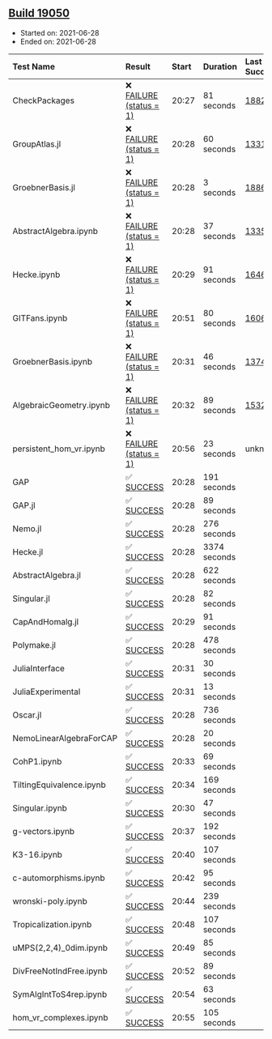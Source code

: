 ## [Build 19050](https://oscarci.mathematik.uni-kl.de/job/oscar/19050/)

* Started on: 2021-06-28
* Ended on: 2021-06-28

| Test Name    | Result | Start | Duration | Last Success | First Failure |
|:-------------|:-------|:------|:---------|:-------------|:--------------|
| CheckPackages | ❌ [FAILURE (status = 1)](https://oscarci.mathematik.uni-kl.de/job/oscar/19050/artifact/logs/build-19050/CheckPackages.log) | 20:27 | 81 seconds | [18822](https://oscarci.mathematik.uni-kl.de/job/oscar/18822/) | [18823](https://oscarci.mathematik.uni-kl.de/job/oscar/18823/) |
| GroupAtlas.jl | ❌ [FAILURE (status = 1)](https://oscarci.mathematik.uni-kl.de/job/oscar/19050/artifact/logs/build-19050/GroupAtlas.jl.log) | 20:28 | 60 seconds | [13311](https://oscarci.mathematik.uni-kl.de/job/oscar/13311/) | [13312](https://oscarci.mathematik.uni-kl.de/job/oscar/13312/) |
| GroebnerBasis.jl | ❌ [FAILURE (status = 1)](https://oscarci.mathematik.uni-kl.de/job/oscar/19050/artifact/logs/build-19050/GroebnerBasis.jl.log) | 20:28 | 3 seconds | [18864](https://oscarci.mathematik.uni-kl.de/job/oscar/18864/) | [18865](https://oscarci.mathematik.uni-kl.de/job/oscar/18865/) |
| AbstractAlgebra.ipynb | ❌ [FAILURE (status = 1)](https://oscarci.mathematik.uni-kl.de/job/oscar/19050/artifact/logs/build-19050/AbstractAlgebra.ipynb.log) | 20:28 | 37 seconds | [13355](https://oscarci.mathematik.uni-kl.de/job/oscar/13355/) | [13356](https://oscarci.mathematik.uni-kl.de/job/oscar/13356/) |
| Hecke.ipynb | ❌ [FAILURE (status = 1)](https://oscarci.mathematik.uni-kl.de/job/oscar/19050/artifact/logs/build-19050/Hecke.ipynb.log) | 20:29 | 91 seconds | [16463](https://oscarci.mathematik.uni-kl.de/job/oscar/16463/) | [16464](https://oscarci.mathematik.uni-kl.de/job/oscar/16464/) |
| GITFans.ipynb | ❌ [FAILURE (status = 1)](https://oscarci.mathematik.uni-kl.de/job/oscar/19050/artifact/logs/build-19050/GITFans.ipynb.log) | 20:51 | 80 seconds | [16068](https://oscarci.mathematik.uni-kl.de/job/oscar/16068/) | [16069](https://oscarci.mathematik.uni-kl.de/job/oscar/16069/) |
| GroebnerBasis.ipynb | ❌ [FAILURE (status = 1)](https://oscarci.mathematik.uni-kl.de/job/oscar/19050/artifact/logs/build-19050/GroebnerBasis.ipynb.log) | 20:31 | 46 seconds | [13748](https://oscarci.mathematik.uni-kl.de/job/oscar/13748/) | [13749](https://oscarci.mathematik.uni-kl.de/job/oscar/13749/) |
| AlgebraicGeometry.ipynb | ❌ [FAILURE (status = 1)](https://oscarci.mathematik.uni-kl.de/job/oscar/19050/artifact/logs/build-19050/AlgebraicGeometry.ipynb.log) | 20:32 | 89 seconds | [15322](https://oscarci.mathematik.uni-kl.de/job/oscar/15322/) | [15323](https://oscarci.mathematik.uni-kl.de/job/oscar/15323/) |
| persistent_hom_vr.ipynb | ❌ [FAILURE (status = 1)](https://oscarci.mathematik.uni-kl.de/job/oscar/19050/artifact/logs/build-19050/persistent_hom_vr.ipynb.log) | 20:56 | 23 seconds | unknown | unknown |
| GAP | ✅ [SUCCESS](https://oscarci.mathematik.uni-kl.de/job/oscar/19050/artifact/logs/build-19050/GAP.log) | 20:28 | 191 seconds |  |  |
| GAP.jl | ✅ [SUCCESS](https://oscarci.mathematik.uni-kl.de/job/oscar/19050/artifact/logs/build-19050/GAP.jl.log) | 20:28 | 89 seconds |  |  |
| Nemo.jl | ✅ [SUCCESS](https://oscarci.mathematik.uni-kl.de/job/oscar/19050/artifact/logs/build-19050/Nemo.jl.log) | 20:28 | 276 seconds |  |  |
| Hecke.jl | ✅ [SUCCESS](https://oscarci.mathematik.uni-kl.de/job/oscar/19050/artifact/logs/build-19050/Hecke.jl.log) | 20:28 | 3374 seconds |  |  |
| AbstractAlgebra.jl | ✅ [SUCCESS](https://oscarci.mathematik.uni-kl.de/job/oscar/19050/artifact/logs/build-19050/AbstractAlgebra.jl.log) | 20:28 | 622 seconds |  |  |
| Singular.jl | ✅ [SUCCESS](https://oscarci.mathematik.uni-kl.de/job/oscar/19050/artifact/logs/build-19050/Singular.jl.log) | 20:28 | 82 seconds |  |  |
| CapAndHomalg.jl | ✅ [SUCCESS](https://oscarci.mathematik.uni-kl.de/job/oscar/19050/artifact/logs/build-19050/CapAndHomalg.jl.log) | 20:29 | 91 seconds |  |  |
| Polymake.jl | ✅ [SUCCESS](https://oscarci.mathematik.uni-kl.de/job/oscar/19050/artifact/logs/build-19050/Polymake.jl.log) | 20:28 | 478 seconds |  |  |
| JuliaInterface | ✅ [SUCCESS](https://oscarci.mathematik.uni-kl.de/job/oscar/19050/artifact/logs/build-19050/JuliaInterface.log) | 20:31 | 30 seconds |  |  |
| JuliaExperimental | ✅ [SUCCESS](https://oscarci.mathematik.uni-kl.de/job/oscar/19050/artifact/logs/build-19050/JuliaExperimental.log) | 20:31 | 13 seconds |  |  |
| Oscar.jl | ✅ [SUCCESS](https://oscarci.mathematik.uni-kl.de/job/oscar/19050/artifact/logs/build-19050/Oscar.jl.log) | 20:28 | 736 seconds |  |  |
| NemoLinearAlgebraForCAP | ✅ [SUCCESS](https://oscarci.mathematik.uni-kl.de/job/oscar/19050/artifact/logs/build-19050/NemoLinearAlgebraForCAP.log) | 20:28 | 20 seconds |  |  |
| CohP1.ipynb | ✅ [SUCCESS](https://oscarci.mathematik.uni-kl.de/job/oscar/19050/artifact/logs/build-19050/CohP1.ipynb.log) | 20:33 | 69 seconds |  |  |
| TiltingEquivalence.ipynb | ✅ [SUCCESS](https://oscarci.mathematik.uni-kl.de/job/oscar/19050/artifact/logs/build-19050/TiltingEquivalence.ipynb.log) | 20:34 | 169 seconds |  |  |
| Singular.ipynb | ✅ [SUCCESS](https://oscarci.mathematik.uni-kl.de/job/oscar/19050/artifact/logs/build-19050/Singular.ipynb.log) | 20:30 | 47 seconds |  |  |
| g-vectors.ipynb | ✅ [SUCCESS](https://oscarci.mathematik.uni-kl.de/job/oscar/19050/artifact/logs/build-19050/g-vectors.ipynb.log) | 20:37 | 192 seconds |  |  |
| K3-16.ipynb | ✅ [SUCCESS](https://oscarci.mathematik.uni-kl.de/job/oscar/19050/artifact/logs/build-19050/K3-16.ipynb.log) | 20:40 | 107 seconds |  |  |
| c-automorphisms.ipynb | ✅ [SUCCESS](https://oscarci.mathematik.uni-kl.de/job/oscar/19050/artifact/logs/build-19050/c-automorphisms.ipynb.log) | 20:42 | 95 seconds |  |  |
| wronski-poly.ipynb | ✅ [SUCCESS](https://oscarci.mathematik.uni-kl.de/job/oscar/19050/artifact/logs/build-19050/wronski-poly.ipynb.log) | 20:44 | 239 seconds |  |  |
| Tropicalization.ipynb | ✅ [SUCCESS](https://oscarci.mathematik.uni-kl.de/job/oscar/19050/artifact/logs/build-19050/Tropicalization.ipynb.log) | 20:48 | 107 seconds |  |  |
| uMPS(2,2,4)_0dim.ipynb | ✅ [SUCCESS](https://oscarci.mathematik.uni-kl.de/job/oscar/19050/artifact/logs/build-19050/uMPS-2-2-4-_0dim.ipynb.log) | 20:49 | 85 seconds |  |  |
| DivFreeNotIndFree.ipynb | ✅ [SUCCESS](https://oscarci.mathematik.uni-kl.de/job/oscar/19050/artifact/logs/build-19050/DivFreeNotIndFree.ipynb.log) | 20:52 | 89 seconds |  |  |
| SymAlgIntToS4rep.ipynb | ✅ [SUCCESS](https://oscarci.mathematik.uni-kl.de/job/oscar/19050/artifact/logs/build-19050/SymAlgIntToS4rep.ipynb.log) | 20:54 | 63 seconds |  |  |
| hom_vr_complexes.ipynb | ✅ [SUCCESS](https://oscarci.mathematik.uni-kl.de/job/oscar/19050/artifact/logs/build-19050/hom_vr_complexes.ipynb.log) | 20:55 | 105 seconds |  |  |
